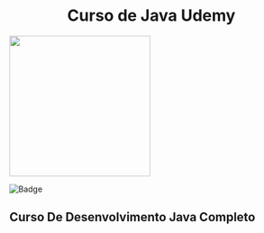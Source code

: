 <h1 align="center">Curso de Java Udemy</h1>
<img src=https://github.com/Fas-naWeb/CURSO-JAVA-UDEMY/blob/main/Curso_Java_Udemy/recursos/logo5.png width=250px>

![Badge](http://img.shields.io/static/v1?label=STATUS-DO-CURSO&message=%20CONCLUIDO&color=RED&style=for-the-badge)

<h2>Curso De Desenvolvimento Java Completo</h2>
